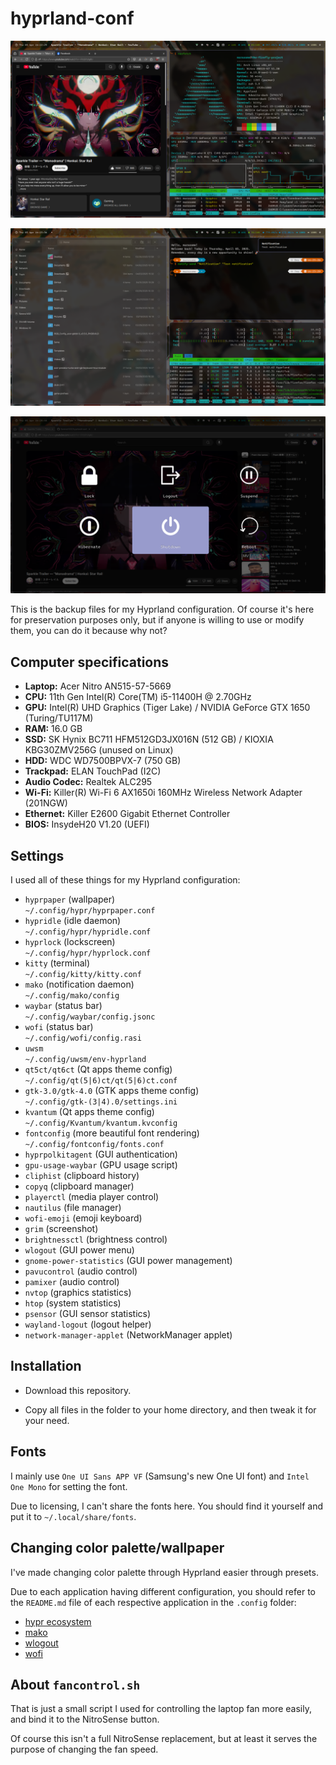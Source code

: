 # hyprland-conf

![1](screenshots/1.png)

![2](screenshots/2.png)

![3](screenshots/3.png)

This is the backup files for my Hyprland configuration. Of course it's here for preservation purposes only, but if anyone is willing to use or modify them, you can do it because why not?

## Computer specifications

* **Laptop:** Acer Nitro AN515-57-5669
* **CPU:** 11th Gen Intel(R) Core(TM) i5-11400H @ 2.70GHz
* **GPU:** Intel(R) UHD Graphics (Tiger Lake) / NVIDIA GeForce GTX 1650 (Turing/TU117M)
* **RAM:** 16.0 GB
* **SSD:** SK Hynix BC711 HFM512GD3JX016N (512 GB) / KIOXIA KBG30ZMV256G (unused on Linux)
* **HDD:** WDC WD7500BPVX-7 (750 GB)
* **Trackpad:** ELAN TouchPad (I2C)
* **Audio Codec:** Realtek ALC295
* **Wi-Fi:** Killer(R) Wi-Fi 6 AX1650i 160MHz Wireless Network Adapter (201NGW)
* **Ethernet:** Killer E2600 Gigabit Ethernet Controller
* **BIOS:** InsydeH20 V1.20 (UEFI)

## Settings

I used all of these things for my Hyprland configuration:

* `hyprpaper` (wallpaper)<br>`~/.config/hypr/hyprpaper.conf`
* `hypridle` (idle daemon)<br>`~/.config/hypr/hypridle.conf`
* `hyprlock` (lockscreen)<br>`~/.config/hypr/hyprlock.conf`
* `kitty` (terminal)<br>`~/.config/kitty/kitty.conf`
* `mako` (notification daemon)<br>`~/.config/mako/config`
* `waybar` (status bar)<br>`~/.config/waybar/config.jsonc`
* `wofi` (status bar)<br>`~/.config/wofi/config.rasi`
* `uwsm` <br>`~/.config/uwsm/env-hyprland`
* `qt5ct/qt6ct` (Qt apps theme config)<br>`~/.config/qt(5|6)ct/qt(5|6)ct.conf`
* `gtk-3.0/gtk-4.0` (GTK apps theme config)<br>`~/.config/gtk-(3|4).0/settings.ini`
* `kvantum` (Qt apps theme config)<br>`~/.config/Kvantum/kvantum.kvconfig`
* `fontconfig` (more beautiful font rendering)<br>`~/.config/fontconfig/fonts.conf`
* `hyprpolkitagent` (GUI authentication)
* `gpu-usage-waybar` (GPU usage script)
* `cliphist` (clipboard history)
* `copyq` (clipboard manager)
* `playerctl` (media player control)
* `nautilus` (file manager)
* `wofi-emoji` (emoji keyboard)
* `grim` (screenshot)
* `brightnessctl` (brightness control)
* `wlogout` (GUI power menu)
* `gnome-power-statistics` (GUI power management)
* `pavucontrol` (audio control)
* `pamixer` (audio control)
* `nvtop` (graphics statistics)
* `htop` (system statistics)
* `psensor` (GUI sensor statistics)
* `wayland-logout` (logout helper)
* `network-manager-applet` (NetworkManager applet)

## Installation

* Download this repository.

* Copy all files in the folder to your home directory, and then tweak it for your need.

## Fonts

I mainly use `One UI Sans APP VF` (Samsung's new One UI font) and `Intel One Mono` for setting the font.

Due to licensing, I can't share the fonts here. You should find it yourself and put it to `~/.local/share/fonts`.

## Changing color palette/wallpaper

I've made changing color palette through Hyprland easier through presets.

Due to each application having different configuration, you should refer to the `README.md` file of each respective application in the `.config` folder:

* [hypr ecosystem](.config/hypr/README.md)
* [mako](.config/mako/README.md)
* [wlogout](.config/wlogout/README.md)
* [wofi](.config/wofi/README.md)

## About `fancontrol.sh`

That is just a small script I used for controlling the laptop fan more easily, and bind it to the NitroSense button.

Of course this isn't a full NitroSense replacement, but at least it serves the purpose of changing the fan speed.
